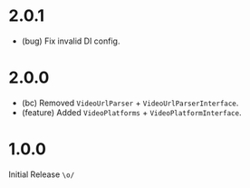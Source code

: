 2.0.1
=====

*   (bug) Fix invalid DI config.


2.0.0
=====

*   (bc) Removed `VideoUrlParser` + `VideoUrlParserInterface`.
*   (feature) Added `VideoPlatforms` + `VideoPlatformInterface`.


1.0.0
=====

Initial Release `\o/`
